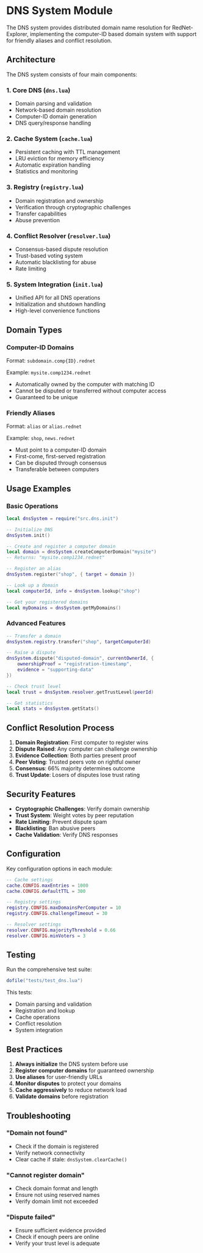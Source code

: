 # DNS System Module

The DNS system provides distributed domain name resolution for RedNet-Explorer, implementing the computer-ID based domain system with support for friendly aliases and conflict resolution.

## Architecture

The DNS system consists of four main components:

### 1. Core DNS (`dns.lua`)
- Domain parsing and validation
- Network-based domain resolution
- Computer-ID domain generation
- DNS query/response handling

### 2. Cache System (`cache.lua`)
- Persistent caching with TTL management
- LRU eviction for memory efficiency
- Automatic expiration handling
- Statistics and monitoring

### 3. Registry (`registry.lua`)
- Domain registration and ownership
- Verification through cryptographic challenges
- Transfer capabilities
- Abuse prevention

### 4. Conflict Resolver (`resolver.lua`)
- Consensus-based dispute resolution
- Trust-based voting system
- Automatic blacklisting for abuse
- Rate limiting

### 5. System Integration (`init.lua`)
- Unified API for all DNS operations
- Initialization and shutdown handling
- High-level convenience functions

## Domain Types

### Computer-ID Domains
Format: `subdomain.comp{ID}.rednet`

Example: `mysite.comp1234.rednet`

- Automatically owned by the computer with matching ID
- Cannot be disputed or transferred without computer access
- Guaranteed to be unique

### Friendly Aliases
Format: `alias` or `alias.rednet`

Example: `shop`, `news.rednet`

- Must point to a computer-ID domain
- First-come, first-served registration
- Can be disputed through consensus
- Transferable between computers

## Usage Examples

### Basic Operations

```lua
local dnsSystem = require("src.dns.init")

-- Initialize DNS
dnsSystem.init()

-- Create and register a computer domain
local domain = dnsSystem.createComputerDomain("mysite")
-- Returns: "mysite.comp1234.rednet"

-- Register an alias
dnsSystem.register("shop", { target = domain })

-- Look up a domain
local computerId, info = dnsSystem.lookup("shop")

-- Get your registered domains
local myDomains = dnsSystem.getMyDomains()
```

### Advanced Features

```lua
-- Transfer a domain
dnsSystem.registry.transfer("shop", targetComputerId)

-- Raise a dispute
dnsSystem.dispute("disputed-domain", currentOwnerId, {
    ownershipProof = "registration-timestamp",
    evidence = "supporting-data"
})

-- Check trust level
local trust = dnsSystem.resolver.getTrustLevel(peerId)

-- Get statistics
local stats = dnsSystem.getStats()
```

## Conflict Resolution Process

1. **Domain Registration**: First computer to register wins
2. **Dispute Raised**: Any computer can challenge ownership
3. **Evidence Collection**: Both parties present proof
4. **Peer Voting**: Trusted peers vote on rightful owner
5. **Consensus**: 66% majority determines outcome
6. **Trust Update**: Losers of disputes lose trust rating

## Security Features

- **Cryptographic Challenges**: Verify domain ownership
- **Trust System**: Weight votes by peer reputation
- **Rate Limiting**: Prevent dispute spam
- **Blacklisting**: Ban abusive peers
- **Cache Validation**: Verify DNS responses

## Configuration

Key configuration options in each module:

```lua
-- Cache settings
cache.CONFIG.maxEntries = 1000
cache.CONFIG.defaultTTL = 300

-- Registry settings
registry.CONFIG.maxDomainsPerComputer = 10
registry.CONFIG.challengeTimeout = 30

-- Resolver settings
resolver.CONFIG.majorityThreshold = 0.66
resolver.CONFIG.minVoters = 3
```

## Testing

Run the comprehensive test suite:

```lua
dofile("tests/test_dns.lua")
```

This tests:
- Domain parsing and validation
- Registration and lookup
- Cache operations
- Conflict resolution
- System integration

## Best Practices

1. **Always initialize** the DNS system before use
2. **Register computer domains** for guaranteed ownership
3. **Use aliases** for user-friendly URLs
4. **Monitor disputes** to protect your domains
5. **Cache aggressively** to reduce network load
6. **Validate domains** before registration

## Troubleshooting

### "Domain not found"
- Check if the domain is registered
- Verify network connectivity
- Clear cache if stale: `dnsSystem.clearCache()`

### "Cannot register domain"
- Check domain format and length
- Ensure not using reserved names
- Verify domain limit not exceeded

### "Dispute failed"
- Ensure sufficient evidence provided
- Check if enough peers are online
- Verify your trust level is adequate